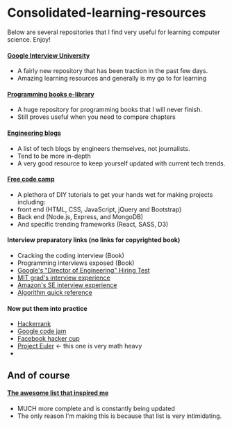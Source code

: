 # Consolidated-learning-resources

Below are several repositories that I find very useful for learning computer science. Enjoy!

#### [Google Interview University](https://github.com/jwasham/google-interview-university)

 - A fairly new repository that has been traction in the past few days.
 - Amazing learning resources and generally is my go to for learning
 

#### [Programming books e-library](https://github.com/vhf/free-programming-books/blob/master/free-programming-books.md)
 
 - A huge repository for programming books that I will never finish.
 - Still proves useful when you need to compare chapters

#### [Engineering blogs](https://github.com/kilimchoi/engineering-blogs)

- A list of tech blogs by engineers themselves, not journalists.
- Tend to be more in-depth 
- A very good resource to keep yourself updated with current tech trends.
 

#### [Free code camp](https://github.com/FreeCodeCamp/FreeCodeCamp)

- A plethora of DIY tutorials to get your hands wet for making projects including:
- front end (HTML, CSS, JavaScript, jQuery and Bootstrap)
- Back end (Node.js, Express, and MongoDB)
- And specific trending frameworks (React, SASS, D3)
 
#### Interview preparatory links (no links for copyrighted book)

- Cracking the coding interview (Book)
- Programming interviews exposed (Book)
- [Google's "Director of Engineering" Hiring Test](http://www.gwan.com/blog/20160405.html)
- [MIT grad's interview experience](http://kelukelu.me/interview/index.html)
- [Amazon's SE interview experience](http://sobit.me/2016/07/08/amazon-software-engineer-interview/)
- [Algorithm quick reference](https://gist.github.com/TSiege/cbb0507082bb18ff7e4b)

#### Now put them into practice
- [Hackerrank](https://www.hackerrank.com/)
- [Google code jam](https://code.google.com/codejam/)
- [Facebook hacker cup](https://www.facebook.com/hackercup/)
- [Project Euler](https://projecteuler.net/) <- this one is very math heavy
- 
## And of course

#### [The awesome list that inspired me](https://github.com/sindresorhus/awesome)
- MUCH more complete and is constantly being updated
- The only reason I'm making this is because that list is very intimidating.
 
